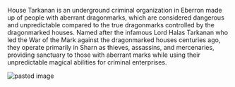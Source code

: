 House Tarkanan is an underground criminal organization in Eberron made up of people with aberrant dragonmarks, which are considered dangerous and unpredictable compared to the true dragonmarks controlled by the dragonmarked houses. Named after the infamous Lord Halas Tarkanan who led the War of the Mark against the dragonmarked houses centuries ago, they operate primarily in Sharn as thieves, assassins, and mercenaries, providing sanctuary to those with aberrant marks while using their unpredictable magical abilities for criminal enterprises.

![pasted image](https://external-content.duckduckgo.com/iu/?u=https%3A%2F%2Fstatic.wikia.nocookie.net%2Feberron%2Fimages%2F5%2F50%2FTarkanan.jpg%2Frevision%2Flatest%3Fcb%3D20220509100605&f=1&nofb=1&ipt=4f0a2a4777e9b36c5a60863f7ba9ebdf3792ca131606a84e7028bd96967b7419)